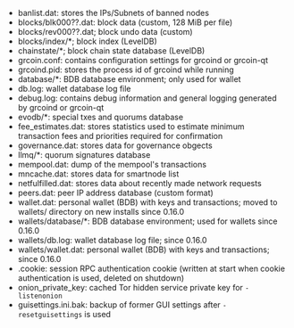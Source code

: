 -   banlist.dat: stores the IPs/Subnets of banned nodes
-   blocks/blk000??.dat: block data (custom, 128 MiB per file)
-   blocks/rev000??.dat; block undo data (custom)
-   blocks/index/\*; block index (LevelDB)
-   chainstate/\*; block chain state database (LevelDB)
-   grcoin.conf: contains configuration settings for grcoind or grcoin-qt
-   grcoind.pid: stores the process id of grcoind while running
-   database/\*: BDB database environment; only used for wallet
-   db.log: wallet database log file
-   debug.log: contains debug information and general logging generated by grcoind or grcoin-qt
-   evodb/\*: special txes and quorums database
-   fee_estimates.dat: stores statistics used to estimate minimum transaction fees and priorities required for confirmation
-   governance.dat: stores data for governance obgects
-   llmq/\*: quorum signatures database
-   mempool.dat: dump of the mempool's transactions
-   mncache.dat: stores data for smartnode list
-   netfulfilled.dat: stores data about recently made network requests
-   peers.dat: peer IP address database (custom format)
-   wallet.dat: personal wallet (BDB) with keys and transactions; moved to wallets/ directory on new installs since 0.16.0
-   wallets/database/\*: BDB database environment; used for wallets since 0.16.0
-   wallets/db.log: wallet database log file; since 0.16.0
-   wallets/wallet.dat: personal wallet (BDB) with keys and transactions; since 0.16.0
-   .cookie: session RPC authentication cookie (written at start when cookie authentication is used, deleted on shutdown)
-   onion_private_key: cached Tor hidden service private key for `-listenonion`
-   guisettings.ini.bak: backup of former GUI settings after `-resetguisettings` is used

